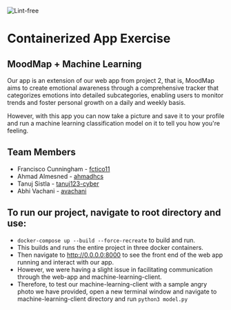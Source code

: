 ![Lint-free](https://github.com/nyu-software-engineering/containerized-app-exercise/actions/workflows/lint.yml/badge.svg)

# Containerized App Exercise

## MoodMap + Machine Learning 
Our app is an extension of our web app from project 2, that is, MoodMap aims to create emotional awareness through a comprehensive tracker that categorizes emotions into detailed subcategories, enabling users to monitor trends and foster personal growth on a daily and weekly basis.

However, with this app you can now take a picture and save it to your profile and run a machine learning classification model on it to tell you how you're feeling. 


## Team Members

- Francisco Cunningham - [fctico11](https://github.com/fctico11)
- Ahmad Almesned - [ahmadhcs](https://github.com/ahmadhcs)
- Tanuj Sistla - [tanuj123-cyber](https://github.com/tanuj123-cyber)
- Abhi Vachani - [avachani](https://github.com/avachani)


## To run our project, navigate to root directory and use:
- ```docker-compose up --build --force-recreate``` to build and run. 
- This builds and runs the entire project in three docker containers.
- Then navigate to http://0.0.0.0:8000 to see the front end of the web app running and interact with our app. 
- However, we were having a slight issue in facilitating communication through the web-app and machine-learning-client.
- Therefore, to test our machine-learning-client with a sample angry photo we have provided, open a new terminal window and navigate to machine-learning-client directory and run ```python3 model.py```
